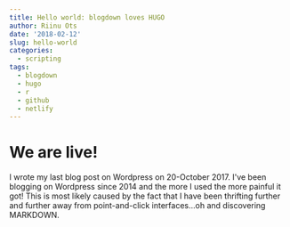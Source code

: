 ```yaml
---
title: Hello world: blogdown loves HUGO
author: Riinu Ots
date: '2018-02-12'
slug: hello-world
categories:
  - scripting
tags:
  - blogdown
  - hugo
  - r
  - github
  - netlify
---
```


# We are live!

I wrote my last blog post on Wordpress on 20-October 2017. I've been blogging on Wordpress since 2014 and the more I used the more painful it got! This is most likely caused by the fact that I have been thrifting further and further away from point-and-click interfaces...oh and discovering MARKDOWN.